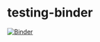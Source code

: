 # testing-binder

[![Binder](https://mybinder.org/badge_logo.svg)](https://mybinder.org/v2/gh/brunj7/testing-binder/HEAD?urlpath=rstudio)